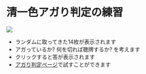 # 清一色アガり判定の練習
![](https://gyazo.com/ee3bdece307b3ff949974575c63ed3e4.png)

* ランダムに取ってきた14枚が表示されます
* アガっているか? 何を切れば聴牌するか? を考えます
* クリックすると答が表示されます
* [アガり判定ページ](http://pitecan.com/Puzzle/Haipai/)で試すことができます
